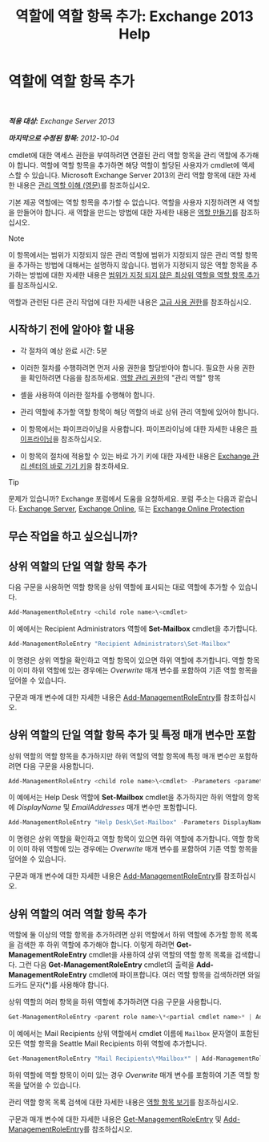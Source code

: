 ﻿---
title: '역할에 역할 항목 추가: Exchange 2013 Help'
TOCTitle: 역할에 역할 항목 추가
ms:assetid: 30cd37bc-b3e8-4f39-a8ba-a4c20b1b27b7
ms:mtpsurl: https://technet.microsoft.com/ko-kr/library/Dd335180(v=EXCHG.150)
ms:contentKeyID: 50482777
ms.date: 05/22/2018
mtps_version: v=EXCHG.150
ms.translationtype: MT
---

# 역할에 역할 항목 추가

 

_**적용 대상:** Exchange Server 2013_

_**마지막으로 수정된 항목:** 2012-10-04_

cmdlet에 대한 액세스 권한을 부여하려면 연결된 관리 역할 항목을 관리 역할에 추가해야 합니다. 역할에 역할 항목을 추가하면 해당 역할이 할당된 사용자가 cmdlet에 액세스할 수 있습니다. Microsoft Exchange Server 2013의 관리 역할 항목에 대한 자세한 내용은 [관리 역할 이해 (영문)](understanding-management-roles-exchange-2013-help.md)를 참조하십시오.

기본 제공 역할에는 역할 항목을 추가할 수 없습니다. 역할을 사용자 지정하려면 새 역할을 만들어야 합니다. 새 역할을 만드는 방법에 대한 자세한 내용은 [역할 만들기](create-a-role-exchange-2013-help.md)를 참조하십시오.


> [!NOTE]
> 이 항목에서는 범위가 지정되지 않은 관리 역할에 범위가 지정되지 않은 관리 역할 항목을 추가하는 방법에 대해서는 설명하지 않습니다. 범위가 지정되지 않은 역할 항목을 추가하는 방법에 대한 자세한 내용은 <A href="add-a-role-entry-to-an-unscoped-top-level-role-exchange-2013-help.md">범위가 지정 되지 않은 최상위 역할을 역할 항목 추가</A>를 참조하십시오.



역할과 관련된 다른 관리 작업에 대한 자세한 내용은 [고급 사용 권한](advanced-permissions-exchange-2013-help.md)를 참조하십시오.

## 시작하기 전에 알아야 할 내용

  - 각 절차의 예상 완료 시간: 5분

  - 이러한 절차를 수행하려면 먼저 사용 권한을 할당받아야 합니다. 필요한 사용 권한을 확인하려면 다음을 참조하세요. [역할 관리 권한](role-management-permissions-exchange-2013-help.md)의 "관리 역할" 항목

  - 셸을 사용하여 이러한 절차를 수행해야 합니다.

  - 관리 역할에 추가할 역할 항목이 해당 역할의 바로 상위 관리 역할에 있어야 합니다.

  - 이 항목에서는 파이프라이닝을 사용합니다. 파이프라이닝에 대한 자세한 내용은 [파이프라이닝](https://technet.microsoft.com/ko-kr/library/aa998260\(v=exchg.150\))을 참조하십시오.

  - 이 항목의 절차에 적용할 수 있는 바로 가기 키에 대한 자세한 내용은 [Exchange 관리 센터의 바로 가기 키](keyboard-shortcuts-in-the-exchange-admin-center-exchange-online-protection-help.md)을 참조하세요.


> [!TIP]
> 문제가 있습니까? Exchange 포럼에서 도움을 요청하세요. 포럼 주소는 다음과 같습니다. <A href="https://go.microsoft.com/fwlink/p/?linkid=60612">Exchange Server</A>, <A href="https://go.microsoft.com/fwlink/p/?linkid=267542">Exchange Online</A>, 또는 <A href="https://go.microsoft.com/fwlink/p/?linkid=285351">Exchange Online Protection</A>



## 무슨 작업을 하고 싶으십니까?

## 상위 역할의 단일 역할 항목 추가

다음 구문을 사용하면 역할 항목을 상위 역할에 표시되는 대로 역할에 추가할 수 있습니다.

```powershell
Add-ManagementRoleEntry <child role name>\<cmdlet>
```

이 예에서는 Recipient Administrators 역할에 **Set-Mailbox** cmdlet을 추가합니다.

```powershell
Add-ManagementRoleEntry "Recipient Administrators\Set-Mailbox"
```

이 명령은 상위 역할을 확인하고 역할 항목이 있으면 하위 역할에 추가합니다. 역할 항목이 이미 하위 역할에 있는 경우에는 *Overwrite* 매개 변수를 포함하여 기존 역할 항목을 덮어쓸 수 있습니다.

구문과 매개 변수에 대한 자세한 내용은 [Add-ManagementRoleEntry](https://technet.microsoft.com/ko-kr/library/dd351236\(v=exchg.150\))를 참조하십시오.

## 상위 역할의 단일 역할 항목 추가 및 특정 매개 변수만 포함

상위 역할의 역할 항목을 추가하지만 하위 역할의 역할 항목에 특정 매개 변수만 포함하려면 다음 구문을 사용합니다.

```powershell
Add-ManagementRoleEntry <child role name>\<cmdlet> -Parameters <parameter 1>, <parameter 2>, <parameter...>
```

이 예에서는 Help Desk 역할에 **Set-Mailbox** cmdlet을 추가하지만 하위 역할의 항목에 *DisplayName* 및 *EmailAddresses* 매개 변수만 포함합니다.

```powershell
Add-ManagementRoleEntry "Help Desk\Set-Mailbox" -Parameters DisplayName, EmailAddresses
```

이 명령은 상위 역할을 확인하고 역할 항목이 있으면 하위 역할에 추가합니다. 역할 항목이 이미 하위 역할에 있는 경우에는 *Overwrite* 매개 변수를 포함하여 기존 역할 항목을 덮어쓸 수 있습니다.

구문과 매개 변수에 대한 자세한 내용은 [Add-ManagementRoleEntry](https://technet.microsoft.com/ko-kr/library/dd351236\(v=exchg.150\))를 참조하십시오.

## 상위 역할의 여러 역할 항목 추가

역할에 둘 이상의 역할 항목을 추가하려면 상위 역할에서 하위 역할에 추가할 항목 목록을 검색한 후 하위 역할에 추가해야 합니다. 이렇게 하려면 **Get-ManagementRoleEntry** cmdlet을 사용하여 상위 역할의 역할 항목 목록을 검색합니다. 그런 다음 **Get-ManagementRoleEntry** cmdlet의 출력을 **Add-ManagementRoleEntry** cmdlet에 파이프합니다. 여러 역할 항목을 검색하려면 와일드카드 문자(\*)를 사용해야 합니다.

상위 역할의 여러 항목을 하위 역할에 추가하려면 다음 구문을 사용합니다.

```powershell
Get-ManagementRoleEntry <parent role name>\*<partial cmdlet name>* | Add-ManagementRoleEntry -Role <child role name>
```

이 예에서는 Mail Recipients 상위 역할에서 cmdlet 이름에 `Mailbox` 문자열이 포함된 모든 역할 항목을 Seattle Mail Recipients 하위 역할에 추가합니다.

```powershell
Get-ManagementRoleEntry "Mail Recipients\*Mailbox*" | Add-ManagementRoleEntry -Role "Seattle Mail Recipients"
```

하위 역할에 역할 항목이 이미 있는 경우 *Overwrite* 매개 변수를 포함하여 기존 역할 항목을 덮어쓸 수 있습니다.

관리 역할 항목 목록 검색에 대한 자세한 내용은 [역할 항목 보기](view-role-entries-exchange-2013-help.md)를 참조하십시오.

구문과 매개 변수에 대한 자세한 내용은 [Get-ManagementRoleEntry](https://technet.microsoft.com/ko-kr/library/dd335210\(v=exchg.150\)) 및 [Add-ManagementRoleEntry](https://technet.microsoft.com/ko-kr/library/dd351236\(v=exchg.150\))를 참조하십시오.

